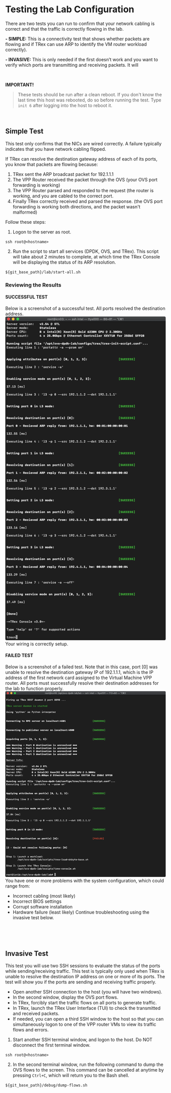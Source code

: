 # Testing the Lab Configuration


There are two tests you can run to confirm that your network cabling is correct and that the traffic is correctly flowing in the lab.

**- SIMPLE:** This is a connectivity test that shows whether packets are flowing and if TRex can use ARP to identify the VM router workload correctly). 

**- INVASIVE:** This is only needed if the first doesn’t work and you want to verify which ports are transmitting and receiving packets. It will 

&nbsp;

**IMPORTANT!**
> These tests should be run after a clean reboot. If you don't know the last time this host was rebooted, do so before running the test. Type `init 6` after logging into the host to reboot it.

&nbsp;

## Simple Test
This test only confirms that the NICs are wired correctly. A failure typically indicates that you have network cabling flipped.

If TRex can resolve the destination gateway address of each of its ports, you know that packets are flowing because:
1. TRex sent the ARP broadcast packet for 192.1.1.1
2. The VPP Router received the packet through the OVS (your OVS port forwarding is working)
3. The VPP Router parsed and responded to the request (the router is working, and you are cabled to the correct port.
4. Finally TRex correctly received and parsed the response. (the OVS port forwarding is working both directions, and the packet wasn't malformed)

Follow these steps:
1. Logon to the server as root.
```
ssh root@<hostname>
```

2. Run the script to start all services (DPDK, OVS, and TRex). This script will take about 2 minutes to complete, at which time the TRex Console will be displaying the status of its ARP resolution.
```
${git_base_path}/lab/start-all.sh
```

### Reviewing the Results

#### SUCCESSFUL TEST
Below is a screenshot of a successful test. All ports resolved the destination address.
![test-doc_test-simple_initial-screen_good](/images/test-doc_test-simple_initial-screen_good.png)
Your wiring is correctly setup.

#### FAILED TEST
Below is a screenshot of a failed test. Note that in this case, port [0] was unable to resolve the destination gateway IP of 192.1.1.1, which is the IP address of the first network card assigned to the Virtual Machine VPP router. All ports must successfully resolve their destination addresses for the lab to function properly.
![test-doc_test-simple_initial-screen_bad](/images/test-doc_test-simple_initial-screen_bad.png)
You have one or more problems with the system configuration, which could range from:
* Incorrect cabling (most likely)
* Incorrect BIOS settings
* Corrupt software installation
* Hardware failure (least likely)
Continue troubleshooting using the invasive test below.

&nbsp;

&nbsp;

## Invasive Test
This test you will use two SSH sessions to evaluate the status of the ports while sending/receiving traffic. This test is typically only used when TRex is unable to resolve the destination IP address on one or more of its ports. The test will show you if the ports are sending and receiving traffic properly.
* Open another SSH connection to the host (you will have two windows).
* In the second window, display the OVS port flows.
* In TRex, forcibly start the traffic flows on all ports to generate traffic.
* In TRex, launch the TRex User Interface (TUI) to check the transmitted and received packets.
* If needed, you can open a third SSH window to the host so that you can simultaneously logon to one of the VPP router VMs to view its traffic flows and errors.

1. Start another SSH terminal window, and logon to the host. Do NOT disconnect the first terminal window.
```
ssh root@<hostname>
```
2. In the second terminal window, run the following command to dump the OVS flows to the screen. This command can be cancelled at anytime by pressing `Ctrl+C`, which will return you to the Bash shell.
```
${git_base_path}/debug/dump-flows.sh
```
